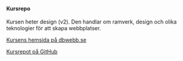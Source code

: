 #### Kursrepo

Kursen heter design (v2). Den handlar om ramverk, design och olika teknologier för att skapa webbplatser.

[Kursens hemsida på dbwebb.se](https://dbwebb.se/kurser/design-v2)

[Kursrepot på GitHub](https://github.com/dbwebb-se/design)
